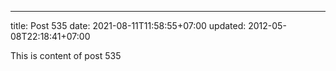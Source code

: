 ---
title: Post 535
date: 2021-08-11T11:58:55+07:00
updated: 2012-05-08T22:18:41+07:00

This is content of post 535